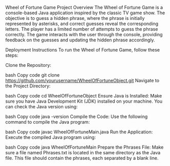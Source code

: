 Wheel of Fortune Game
Project Overview
The Wheel of Fortune Game is a console-based Java application inspired by the classic TV game show. The objective is to guess a hidden phrase, where the phrase is initially represented by asterisks, and correct guesses reveal the corresponding letters. The player has a limited number of attempts to guess the phrase correctly. The game interacts with the user through the console, providing feedback on the guesses and updating the hidden phrase accordingly.

Deployment Instructions
To run the Wheel of Fortune Game, follow these steps:

Clone the Repository:

bash
Copy code
git clone https://github.com/yourusername/WheelOfFortuneObject.git
Navigate to the Project Directory:

bash
Copy code
cd WheelOfFortuneObject
Ensure Java is Installed: Make sure you have Java Development Kit (JDK) installed on your machine. You can check the Java version using:

bash
Copy code
java -version
Compile the Code: Use the following command to compile the Java program:

bash
Copy code
javac WheelOfFortuneMain.java
Run the Application: Execute the compiled Java program using:

bash
Copy code
java WheelOfFortuneMain
Prepare the Phrases File: Make sure a file named Phrases.txt is located in the same directory as the Java file. This file should contain the phrases, each separated by a blank line.
